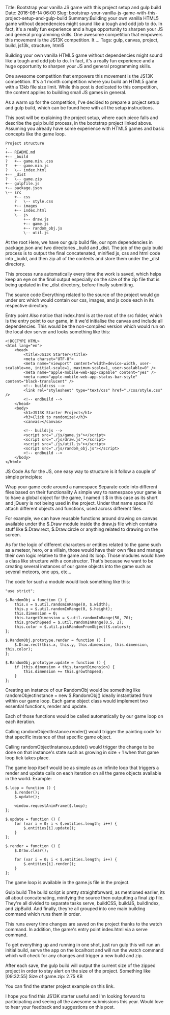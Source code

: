 Title: Bootstrap your vanilla JS game with this project setup and gulp build
Date: 2016-08-14 06:00
Slug: bootstrap-your-vanilla-js-game-with-this-project-setup-and-gulp-build
Summary:Building your own vanilla HTML5 game without dependencies might sound like a tough and odd job to do. In fact, it's a really fun experience and a huge opportunity to sharpen your JS and general programming skills. One awesome competition that empowers this movement is the JS13K competition. It ...
Tags: gulp, canvas, project, build, js13k, structure, html5

Building your own vanilla HTML5 game without dependencies might sound like a tough and odd job to do. In fact, it's a really fun experience and a huge opportunity to sharpen your JS and general programming skills.

One awesome competition that empowers this movement is the JS13K competition. It's a 1 month competition where you build an HTML5 game with a 13kb file size limit. While this post is dedicated to this competition, the content applies to building small JS games in general.

As a warm up for the competition, I've decided to prepare a project setup and gulp build, which can be found here with all the setup instructions.

This post will be explaining the project setup, where each piece falls and describe the gulp build process, in the bootstrap project linked above. Assuming you already have some experience with HTML5 games and basic concepts like the game loop.

```
Project structure
.
+-- README.md
+-- _build
?   +-- game.min..css
?   +-- game.min.js
?   \-- index.html
+-- _dist
?   \-- game.zip
+-- gulpfile.js
+-- package.json
\-- src
    +-- css
    ?   \-- style.css
    +-- images
    +-- index.html
    \-- js
        +-- draw.js
        +-- game.js
        +-- random_obj.js
        \-- util.js
``` 

At the root
Here, we have our gulp build file, our npm dependencies in package.json and two directories _build and _dist. The job of the gulp build process is to output the final concatenated, minified js, css and html code into _build, and then zip all of the contents and store them under the _dist directory.

This process runs automatically every time the work is saved, which helps keep an eye on the final output especially on the size of the zip file that is being updated in the _dist directory, before finally submitting.

The source code
Everything related to the source of the project would go under src which would contain our css, images, and js code each in its respective directory.

Entry point
Also notice that index.html is at the root of the src folder, which is the entry point to our game, in it we'd initialise the canvas and include all dependencies. This would be the non-compiled version which would run on the local dev server and looks something like this:

```
<!DOCTYPE HTML>
<html lang="en">
    <head>
        <title>JS13K Starter</title>
        <meta charset="UTF-8">
        <meta name="viewport" content="width=device-width, user-scalable=no, initial-scale=1, maximum-scale=1, user-scalable=0" />
        <meta name="apple-mobile-web-app-capable" content="yes" />
        <meta name="apple-mobile-web-app-status-bar-style" content="black-translucent" />
        <!-- build:css -->
        <link rel="stylesheet" type="text/css" href="./css/style.css" />
        <!-- endbuild -->
    </head>
    <body>
        <h1>JS13K Starter Project</h1>
        <h3>Click to randomize!</h3>
        <canvas></canvas>

        <!-- build:js -->
        <script src="./js/game.js"></script>
        <script src="./js/draw.js"></script>
        <script src="./js/util.js"></script>
        <script src="./js/random_obj.js"></script>
        <!-- endbuild -->
    </body>
</html>
``` 

JS Code
As for the JS, one easy way to structure is it follow a couple of simple principles:

Wrap your game code around a namespace
Separate code into different files based on their functionality
A simple way to namespace your game is to have a global object for the game, I named it $ in this case as its short and jQuery is not being used in the project. Under that name space I'd attach different objects and functions, used across different files.

For example, we can have reusable functions around drawing on canvas available under the $.Draw module inside the draw.js file which contains stuff like $.Draw.rect, $.Draw.circle or anything related to drawing on the screen.

As for the logic of different characters or entities related to the game such as a meteor, hero, or a villain, those would have their own files and manage their own logic relative to the game and its loop. Those modules would have a class like structure with a constructor. That's because we want to be creating several instances of our game objects into the game such as several meteors, one ups, etc...

The code for such a module would look something like this:

```
"use strict";

$.RandomObj = function () {
    this.x = $.util.randomInRange(0, $.width);
    this.y = $.util.randomInRange(0, $.height);
    this.dimension = 0;
    this.targetDimension = $.util.randomInRange(50, 70);
    this.growthSpeed = $.util.randomInRange(0.5, 2);
    this.color = $.util.pickRandomFromObject($.colors);
};

$.RandomObj.prototype.render = function () {
    $.Draw.rect(this.x, this.y, this.dimension, this.dimension, this.color);
};

$.RandomObj.prototype.update = function () {
    if (this.dimension < this.targetDimension) {
        this.dimension += this.growthSpeed;
    }
};
``` 

Creating an instance of our RandomObj would be something like randomObjectInstance = new $.RandomObj() ideally instantiated from within our game loop. Each game object class would implement two essential functions, render and update.

Each of those functions would be called automatically by our game loop on each iteration.

Calling randomObjectInstance.render() would trigger the painting code for that specific instance of that specific game object.

Calling randomObjectInstance.update() would trigger the change to be done on that instance's state such as growing in size + 1 when that game loop tick takes place.

The game loop itself would be as simple as an infinite loop that triggers a render and update calls on each iteration on all the game objects available in the world. Example:

```
$.loop = function () {
    $.render();
    $.update();

    window.requestAnimFrame($.loop);
};

$.update = function () {
    for (var i = 0; i < $.entities.length; i++) {
        $.entities[i].update();    
    }
};

$.render = function () {
    $.Draw.clear();

    for (var i = 0; i < $.entities.length; i++) {
        $.entities[i].render();    
    }
};
``` 

The game loop is available in the game.js file in the project.

Gulp build
The build script is pretty straightforward, as mentioned earlier, its all about concatenating, minifying the source then outputting a final zip file. They're all divided to separate tasks serve, buildCSS, buildJS, buildIndex, and zipBuild. And finally, they're all grouped into one main building command which runs them in order.

This runs every time changes are saved on the project thanks to the watch command. In addition, the game's entry point index.html via a serve command.

To get everything up and running in one shot, just run gulp this will run an initial build, serve the app on the localhost and will run the watch command which will check for any changes and trigger a new build and zip.

After each save, the gulp build will output the current size of the zipped project in order to stay alert on the size of the project. Something like [09:32:55] Size of game.zip: 2.75 KB

You can find the starter project example on this link.

I hope you find this JS13K starter useful and I'm looking forward to participating and seeing all the awesome submissions this year. Would love to hear your feedback and suggestions on this post.
